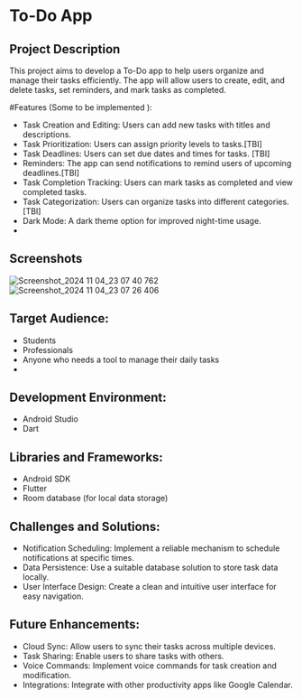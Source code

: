 # To-Do App

## Project Description

This project aims to develop a To-Do app to help users organize and manage their tasks efficiently. The app will allow users to create, edit, and delete tasks, set reminders, and mark tasks as completed.

#Features (Some to be implemented ):

- Task Creation and Editing: Users can add new tasks with titles and descriptions.
- Task Prioritization: Users can assign priority levels to tasks.[TBI]
- Task Deadlines: Users can set due dates and times for tasks. [TBI]
- Reminders: The app can send notifications to remind users of upcoming deadlines.[TBI]
- Task Completion Tracking: Users can mark tasks as completed and view completed tasks.
- Task Categorization: Users can organize tasks into different categories.[TBI]
- Dark Mode: A dark theme option for improved night-time usage.
- 
## Screenshots

![Screenshot_2024 11 04_23 07 40 762](https://github.com/user-attachments/assets/54ad8eb1-b817-4420-9eb6-cb061f5e31d3)
![Screenshot_2024 11 04_23 07 26 406](https://github.com/user-attachments/assets/1d9a7f1a-4a8c-4fc1-bc05-1a99e1603a3f)

## Target Audience:

- Students
- Professionals
- Anyone who needs a tool to manage their daily tasks
- 
## Development Environment:

- Android Studio
- Dart

## Libraries and Frameworks:
- Android SDK
- Flutter
- Room database (for local data storage)


## Challenges and Solutions:

- Notification Scheduling: Implement a reliable mechanism to schedule notifications at specific times.
- Data Persistence: Use a suitable database solution to store task data locally.
- User Interface Design: Create a clean and intuitive user interface for easy navigation.

## Future Enhancements:

- Cloud Sync: Allow users to sync their tasks across multiple devices.
- Task Sharing: Enable users to share tasks with others.
- Voice Commands: Implement voice commands for task creation and modification.
- Integrations: Integrate with other productivity apps like Google Calendar.
